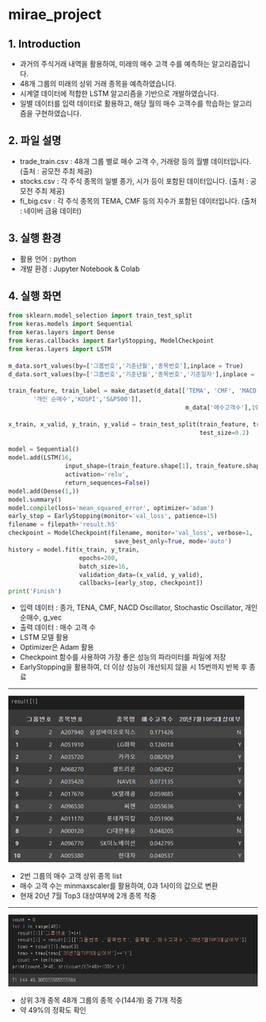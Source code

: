 # mirae_project
## 1. Introduction
  - 과거의 주식거래 내역을 활용하여, 미래의 매수 고객 수를 예측하는 알고리즘입니다. 
  - 48개 그룹의 미래의 상위 거래 종목을 예측하였습니다.
  - 시계열 데이터에 적합한 LSTM 알고리즘을 기반으로 개발하였습니다.
  - 일별 데이터를 입력 데이터로 활용하고, 해당 월의 매수 고객수를 학습하는 알고리즘을 구현하였습니다.
## 2. 파일 설명
  - trade_train.csv : 48개 그룹 별로 매수 고객 수, 거래량 등의 월별 데이터입니다. (출처 : 공모전 주최 제공)
  - stocks.csv : 각 주식 종목의 일별 종가, 시가 등이 포함된 데이터입니다. (출처 : 공모전 주최 제공)
  - fi_big.csv : 각 주식 종목의 TEMA, CMF 등의 지수가 포함된 데이터입니다. (출처 : 네이버 금융 데이터)
## 3. 실행 환경
  - 활용 언어 : python
  - 개발 환경 : Jupyter Notebook & Colab
## 4. 실행 화면
```python
from sklearn.model_selection import train_test_split
from keras.models import Sequential
from keras.layers import Dense
from keras.callbacks import EarlyStopping, ModelCheckpoint
from keras.layers import LSTM

m_data.sort_values(by=['그룹번호','기준년월','종목번호'],inplace = True)
d_data.sort_values(by=['그룹번호','기준년월','종목번호','기준일자'],inplace = True)

train_feature, train_label = make_dataset(d_data[['TEMA', 'CMF', 'MACD Oscillator', 'Stochastic Oscillator',
       '개인 순매수','KOSPI','S&P500']],
                                                  m_data['매수고객수'],19)

x_train, x_valid, y_train, y_valid = train_test_split(train_feature, train_label,
                                                      test_size=0.2)

model = Sequential()
model.add(LSTM(16, 
                input_shape=(train_feature.shape[1], train_feature.shape[2]), 
                activation='relu', 
                return_sequences=False))
model.add(Dense(1,))
model.summary()
model.compile(loss='mean_squared_error', optimizer='adam')
early_stop = EarlyStopping(monitor='val_loss', patience=15)
filename = filepath+'result.h5'
checkpoint = ModelCheckpoint(filename, monitor='val_loss', verbose=1, 
                              save_best_only=True, mode='auto')
history = model.fit(x_train, y_train, 
                    epochs=200, 
                    batch_size=16,
                    validation_data=(x_valid, y_valid), 
                    callbacks=[early_stop, checkpoint])    
print('Finish')
```
- 입력 데이터 : 종가, TENA, CMF, NACD Oscillator, Stochastic Oscillator, 개인 순매수, g_vec
- 출력 데이터 : 매수 고객 수
- LSTM 모델 활용
- Optimizer은 Adam 활용
- Checkpoint 함수를 사용하여 가장 좋은 성능의 파라미터를 파일에 저장
- EarlyStopping을 활용하여, 더 이상 성능이 개선되지 않을 시 15번까지 반복 후 종료
---
![ex_3](./images/ex_3.png)
- 2번 그룹의 매수 고객 상위 종목 list
- 매수 고객 수는 minmaxscaler를 활용하여, 0과 1사이의 값으로 변환
- 현재 20년 7월 Top3 대상여부에 2개 종목 적중
---
![ex_2](./images/ex_2.png)
- 상위 3개 종목 48개 그룹의 종목 수(144개) 중 71개 적중
- 약 49%의 정확도 확인
